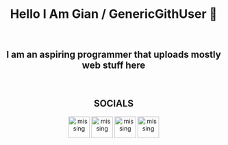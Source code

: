 
<h1 align="center">Hello I Am Gian / GenericGithUser 👋 </h1>

<br>
<h2 align="center">I am an aspiring programmer that uploads mostly web stuff here </h2>
<br>
<h2 align="center">SOCIALS</h2>
<div align="center">
<a href="https://www.facebook.com/khoramshahr.13/" target="_blank" rel="noopener noreferrer"><img src="https://genericportfolio.vercel.app/assets/fb.png" alt="missing" class="logo" width="50px"></a>
<a href="https://x.com/GenTwitUserr" target="_blank" rel="noopener noreferrer"><img src="https://genericportfolio.vercel.app/assets/bird.png" alt="missing" class="logo"width="50px"></a>
<a href="mailto:personakkount@gmail.com" target="_blank" rel="noopener noreferrer"><img src="https://genericportfolio.vercel.app/assets/email.png" alt="missing" class="logo"width="50px"></a>
<a href="https://www.linkedin.com/in/gian-abril-466914323" target="_blank" rel="noopener noreferrer" class="special"><img src="https://genericportfolio.vercel.app/assets/linkedin.png" alt="missing" class="logo" width="50px"></a>
</div>

